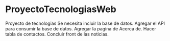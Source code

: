 # ProyectoTecnologiasWeb
Proyecto de tecnologias
Se necesita incluir la base de datos.
Agregar el API para consumir la base de datos.
Agregar la pagina de Acerca de.
Hacer tabla de contactos.
Concluir front de las noticias.